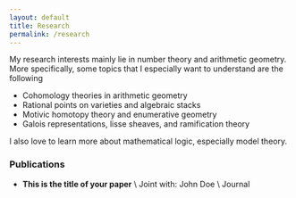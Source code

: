 ```yaml
---
layout: default
title: Research
permalink: /research
---
```

My research interests mainly lie in number theory and arithmetic geometry. More specifically, some topics that I especially want to understand are the following

- Cohomology theories in arithmetic geometry
- Rational points on varieties and algebraic stacks
- Motivic homotopy theory and enumerative geometry
- Galois representations, lisse sheaves, and ramification theory

I also love to learn more about mathematical logic, especially model theory. 

### Publications
- **This is the title of your paper** \\
Joint with: John Doe  \\
Journal